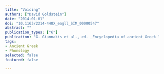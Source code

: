 ```yaml
---
title: "Voicing"
authors: ["David Goldstein"]
date: "2014-01-01"
doi: "10.1163/2214-448X_eagll_SIM_00000547"
abstract: ""
publication_types: ["6"]
publication: "G. Giannakis et al., ed. _Encyclopedia of ancient Greek language and linguistics_, vol. 3: 502. Leiden: Brill."
tags:
- Ancient Greek
- Phonology
selected: false
featured: false

---
```


